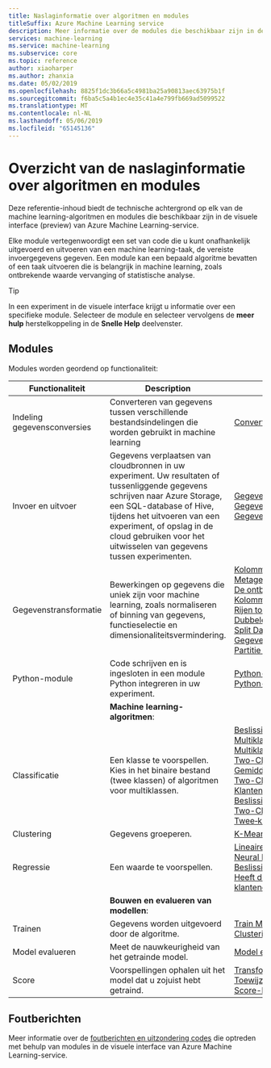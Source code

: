 ```yaml
---
title: Naslaginformatie over algoritmen en modules
titleSuffix: Azure Machine Learning service
description: Meer informatie over de modules die beschikbaar zijn in de visuele interface van Azure Machine Learning
services: machine-learning
ms.service: machine-learning
ms.subservice: core
ms.topic: reference
author: xiaoharper
ms.author: zhanxia
ms.date: 05/02/2019
ms.openlocfilehash: 8825f1dc3b66a5c4981ba25a90813aec63975b1f
ms.sourcegitcommit: f6ba5c5a4b1ec4e35c41a4e799fb669ad5099522
ms.translationtype: MT
ms.contentlocale: nl-NL
ms.lasthandoff: 05/06/2019
ms.locfileid: "65145136"
---
```

# <a name="algorithm--module-reference-overview"></a>Overzicht van de naslaginformatie over algoritmen en modules

Deze referentie-inhoud biedt de technische achtergrond op elk van de machine learning-algoritmen en modules die beschikbaar zijn in de visuele interface (preview) van Azure Machine Learning-service.

Elke module vertegenwoordigt een set van code die u kunt onafhankelijk uitgevoerd en uitvoeren van een machine learning-taak, de vereiste invoergegevens gegeven. Een module kan een bepaald algoritme bevatten of een taak uitvoeren die is belangrijk in machine learning, zoals ontbrekende waarde vervanging of statistische analyse.

> [!TIP]
> In een experiment in de visuele interface krijgt u informatie over een specifieke module. Selecteer de module en selecteer vervolgens de **meer hulp** herstelkoppeling in de **Snelle Help** deelvenster.

## <a name="modules"></a>Modules

Modules worden geordend op functionaliteit:

| Functionaliteit | Description | Module |
| --- |--- | ---- |
| Indeling gegevensconversies | Converteren van gegevens tussen verschillende bestandsindelingen die worden gebruikt in machine learning | [Converteren naar CSV](convert-to-csv.md) |
| Invoer en uitvoer | Gegevens verplaatsen van cloudbronnen in uw experiment. Uw resultaten of tussenliggende gegevens schrijven naar Azure Storage, een SQL-database of Hive, tijdens het uitvoeren van een experiment, of opslag in de cloud gebruiken voor het uitwisselen van gegevens tussen experimenten.  | [Gegevens importeren](import-data.md)<br/>[Gegevens exporteren](export-data.md)<br/>[Gegevens handmatig invoeren](enter-data-manually.md) |
| Gegevenstransformatie | Bewerkingen op gegevens die uniek zijn voor machine learning, zoals normaliseren of binning van gegevens, functieselectie en dimensionaliteitsvermindering.| [Kolommen in gegevensset selecteren](select-columns-in-dataset.md) <br/> [Metagegevens bewerken](edit-metadata.md) <br/> [De ontbrekende gegevens opschonen](clean-missing-data.md) <br/> [Kolommen toevoegen](add-columns.md) <br/> [Rijen toevoegen](add-rows.md) <br/> [Dubbele rijen verwijderen](remove-duplicate-rows.md) <br/> [Split Data](split-data.md) <br/> [Gegevens normaliseren](normalize-data.md) <br/> [Partitie en steekproef](partition-and-sample.md) |
| Python-module | Code schrijven en is ingesloten in een module Python integreren in uw experiment. | [Python-Script uitvoeren](execute-python-script.md)   <br/> [Python-Model maken](create-python-model.md)
|  | **Machine learning-algoritmen**: | |
| Classificatie | Een klasse te voorspellen.  Kies in het binaire bestand (twee klassen) of algoritmen voor multiklassen.| [Beslissingsforest met multiklasse](multiclass-decision-forest.md) <br/> [Multiklassen Logistic Regression](multiclass-logistic-regression.md)  <br/> [Multiklassen Neural Network](multiclass-neural-network.md)  <br/>  [Two-Class Logistic Regression](two-class-logistic-regression.md)  <br/>[Gemiddelde Perceptron Two-Class](two-class-averaged-perceptron.md) <br/> [Two-Class&nbsp;heeft de Klantenopbrengst&nbsp;besluit&nbsp;structuur](two-class-boosted-decision-tree.md)  <br/> [Beslissingsforest met twee klassen](two-class-decision-forest.md)  <br/> [Two-Class Neural Network](two-class-neural-network.md)  <br/> [Twee&#8209;klasse&nbsp;ondersteuning&nbsp;Vector&nbsp;Machine](two-class-support-vector-machine.md) 
| Clustering | Gegevens groeperen.| [K-Means Clustering](k-means-clustering.md)
| Regressie | Een waarde te voorspellen. | [Lineaire regressie](linear-regression.md)  <br/> [Neural Network regressie](neural-network-regression.md)  <br/> [Beslissingsforest met regressie](decision-forest-regression.md)  <br/> [Heeft de klantenopbrengst&nbsp;besluit&nbsp;structuur&nbsp;regressie](boosted-decision-tree-regression.md)
|  | **Bouwen en evalueren van modellen**: | |
| Trainen   | Gegevens worden uitgevoerd door de algoritme. | [Train Model](train-model.md)  <br/> [Clustering-Model trainen](train-clustering-model.md)    |
| Model evalueren | Meet de nauwkeurigheid van het getrainde model. |  [Model evalueren](evaluate-model.md)
| Score | Voorspellingen ophalen uit het model dat u zojuist hebt getraind. | [Transformatie toepassen](apply-transformation.md)<br/>[Toewijzen&nbsp;gegevens&nbsp;naar&nbsp;Clusters](assign-data-to-clusters.md) <br/>[Score-Model](score-model.md)

## <a name="error-messages"></a>Foutberichten

Meer informatie over de [foutberichten en uitzondering codes](machine-learning-module-error-codes.md) die optreden met behulp van modules in de visuele interface van Azure Machine Learning-service.
